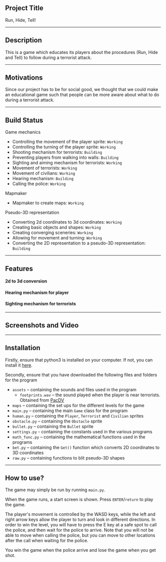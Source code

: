 ## Project Title
Run, Hide, Tell!

---
## Description
This is a game which educates its players about the procedures
(Run, Hide and Tell) to follow during a terrorist attack.

---
## Motivations
Since our project has to be for social good, we thought that we could make an
educational game such that people can be more aware about what to do during a
terrorist attack.

---
## Build Status
Game mechanics
* Controlling the movement of the player sprite: `Working`
* Controlling the turning of the player sprite: `Working`
* Shooting mechanism for terrorists: `Building`
* Preventing players from walking into walls: `Building`
* Sighting and aiming mechanism for terrorists: `Working`
* Movement of terrorists: `Working`
* Movement of civilians: `Working`
* Hearing mechanism: `Building`
* Calling the police: `Working`

Mapmaker
* Mapmaker to create maps: `Working`

Pseudo-3D representation
* Converting 2d coordinates to 3d coordinates: `Working`
* Creating basic objects and shapes: `Working`
* Creating converging sceneries: `Working`
* Allowing for movement and turning: `Working`
* Converting the 2D representation to a pseudo-3D representation: `Building`

---
## Features

#### 2d to 3d conversion

#### Hearing mechanism for player

#### Sighting mechanism for terrorists

---
## Screenshots and Video

---
## Installation
Firstly, ensure that python3 is installed on your computer.
If not, you can install it [here](https://www.python.org/downloads/).

Secondly, ensure that you have downloaded the following files and folders for
the program
* `assets` – containing the sounds and files used in the program
  * `footprints.wav` – the sound played when the player is near terrorists.
    Obtained from [PacDV](https://www.pacdv.com/sounds/people_sound_effects/footsteps-4.wav)
* `maps` – containing the set ups for the different levels for the game
* `main.py` – containing the main `Game` class for the program
* `human.py` – containing the `Player`, `Terrorist` and `Civilian` sprites
* `obstacle.py` – containing the `Obstacle` sprite
* `bullet.py` – containing the `Bullet` sprite
* `settings.py` - containing the constants used in the various programs
* `math_func.py` – containing the mathematical functions used in the programs
* `bet.py` – containing the `Get()` function which converts 2D coordinates to
  3D coordinates
* `raw.py` – containing functions to blit pseudo-3D shapes

---
## How to use?
The game may simply be run by running ```main.py```.

When the game runs, a start screen is shown.
Press `ENTER`/`return` to play the game.

The player's movement is controlled by the WASD keys, while the left and right
arrow keys allow the player to turn and look in different directions.
In order to win the level, you will have to press the E key at a safe spot
to call the police, and then wait for the police to arrive.
Note that you will not be able to move when calling the police,
but you can move to other locations after the call when waiting for the police.

You win the game when the police arrive and lose the game when you get shot.
